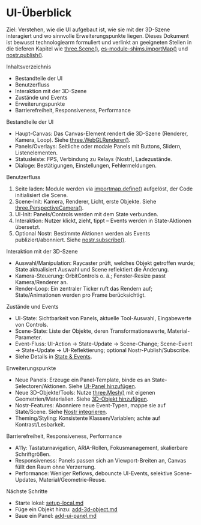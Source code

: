 # UI-Überblick

Ziel: Verstehen, wie die UI aufgebaut ist, wie sie mit der 3D-Szene interagiert und wo sinnvolle Erweiterungspunkte liegen. Dieses Dokument ist bewusst technologiearm formuliert und verlinkt an geeigneten Stellen in die tieferen Kapitel wie [three.Scene()](docs/features/scene-basics.md:1), [es-module-shims.importMap()](docs/features/module-shims.md:1) und [nostr.publish()](docs/features/nostr-basics.md:1).

Inhaltsverzeichnis
- Bestandteile der UI
- Benutzerfluss
- Interaktion mit der 3D-Szene
- Zustände und Events
- Erweiterungspunkte
- Barrierefreiheit, Responsiveness, Performance

Bestandteile der UI
- Haupt-Canvas: Das Canvas-Element rendert die 3D-Szene (Renderer, Kamera, Loop). Siehe [three.WebGLRenderer()](docs/features/scene-basics.md:1).
- Panels/Overlays: Seitliche oder modale Panels mit Buttons, Slidern, Listenelementen.
- Statusleiste: FPS, Verbindung zu Relays (Nostr), Ladezustände.
- Dialoge: Bestätigungen, Einstellungen, Fehlermeldungen.

Benutzerfluss
1) Seite laden: Module werden via [importmap.define()](docs/features/module-shims.md:1) aufgelöst, der Code initialisiert die Scene.
2) Scene-Init: Kamera, Renderer, Licht, erste Objekte. Siehe [three.PerspectiveCamera()](docs/features/scene-basics.md:1).
3) UI-Init: Panels/Controls werden mit dem State verbunden.
4) Interaktion: Nutzer klickt, zieht, tippt – Events werden in State-Aktionen übersetzt.
5) Optional Nostr: Bestimmte Aktionen werden als Events publiziert/abonniert. Siehe [nostr.subscribe()](docs/features/nostr-basics.md:1).

Interaktion mit der 3D-Szene
- Auswahl/Manipulation: Raycaster prüft, welches Objekt getroffen wurde; State aktualisiert Auswahl und Scene reflektiert die Änderung.
- Kamera-Steuerung: OrbitControls o. ä.; Fenster-Resize passt Kamera/Renderer an.
- Render-Loop: Ein zentraler Ticker ruft das Rendern auf; State/Animationen werden pro Frame berücksichtigt.

Zustände und Events
- UI-State: Sichtbarkeit von Panels, aktuelle Tool-Auswahl, Eingabewerte von Controls.
- Scene-State: Liste der Objekte, deren Transformationswerte, Material-Parameter.
- Event-Fluss: UI-Action -> State-Update -> Scene-Change; Scene-Event -> State-Update -> UI-Reflektierung; optional Nostr-Publish/Subscribe.
- Siehe Details in [State & Events](docs/features/state-and-events.md).

Erweiterungspunkte
- Neue Panels: Erzeuge ein Panel-Template, binde es an State-Selectoren/Aktionen. Siehe [UI-Panel hinzufügen](docs/guides/add-ui-panel.md).
- Neue 3D-Objekte/Tools: Nutze [three.Mesh()](docs/features/scene-basics.md:1) mit eigenen Geometrien/Materialien. Siehe [3D-Objekt hinzufügen](docs/guides/add-3d-object.md).
- Nostr-Features: Abonniere neue Event-Typen, mappe sie auf State/Scene. Siehe [Nostr integrieren](docs/guides/integrate-nostr.md).
- Theming/Styling: Konsistente Klassen/Variablen; achte auf Kontrast/Lesbarkeit.

Barrierefreiheit, Responsiveness, Performance
- A11y: Tastaturnavigation, ARIA-Rollen, Fokusmanagement, skalierbare Schriftgrößen.
- Responsiveness: Panels passen sich an Viewport-Breiten an, Canvas füllt den Raum ohne Verzerrung.
- Performance: Weniger Reflows, debouncte UI-Events, selektive Scene-Updates, Material/Geometrie-Reuse.

Nächste Schritte
- Starte lokal: [setup-local.md](docs/guides/setup-local.md)
- Füge ein Objekt hinzu: [add-3d-object.md](docs/guides/add-3d-object.md)
- Baue ein Panel: [add-ui-panel.md](docs/guides/add-ui-panel.md)